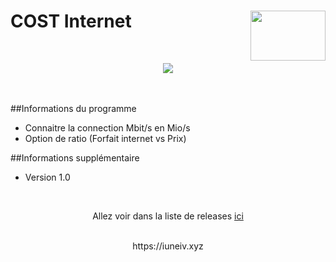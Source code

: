 COST Internet <img align="right" width="120" height="80" src="https://miro.medium.com/max/2400/0*CpkYCINPklpb-1j2.png">
=====================================
<br>
<p align="center">
  <img src="https://iuneiv.xyz/img/IMAGE-APP-GITHUB.PNG">
</p>
<br><br>
##Informations du programme
 
- Connaitre la connection Mbit/s en Mio/s
- Option de ratio (Forfait internet vs Prix)


##Informations supplémentaire
 
- Version 1.0


<br>

<center>
 
Allez voir dans la liste de releases [ici](https://github.com/iUNeIV/Internet-APP/releases)<br>

</center>

<br>
<center>
  https://iuneiv.xyz
</center>
